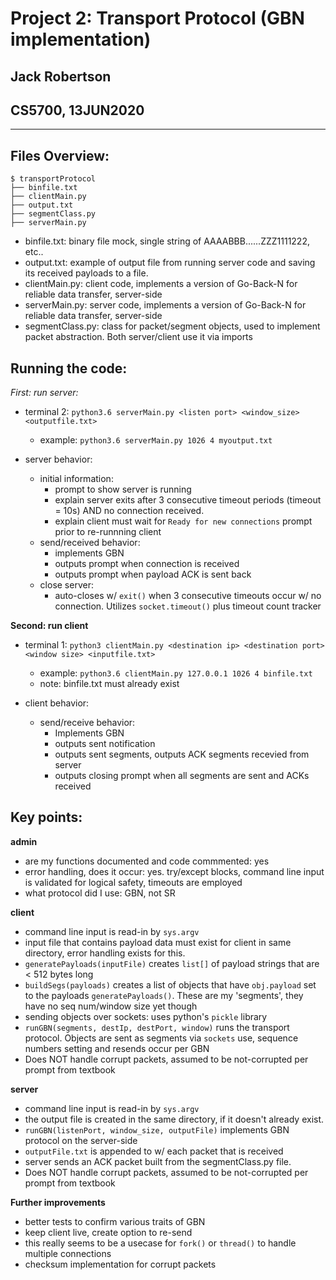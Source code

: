 # Project 2: Transport Protocol (GBN implementation)
## Jack Robertson
## CS5700, 13JUN2020
---

## Files Overview:

```
$ transportProtocol
├── binfile.txt
├── clientMain.py
├── output.txt
├── segmentClass.py
├── serverMain.py
```

- binfile.txt: binary file mock, single string of AAAABBB......ZZZ1111222, etc..
- output.txt: example of output file from running server code and saving its received payloads to a file.
- clientMain.py: client code, implements a version of Go-Back-N for reliable data transfer, server-side
- serverMain.py: server code, implements a version of Go-Back-N for reliable data transfer, server-side
- segmentClass.py: class for packet/segment objects, used to implement packet abstraction. Both server/client use it via imports


## Running the code:

**First: run server*:*
- terminal 2: `python3.6 serverMain.py <listen port> <window_size> <outputfile.txt>`
    - example: `python3.6 serverMain.py 1026 4 myoutput.txt`

- server behavior:
    - initial information:
        - prompt to show server is running
        - explain server exits after 3 consecutive timeout periods (timeout = 10s) AND no connection received. 
        - explain client must wait for `Ready for new connections` prompt prior to re-runnning client
    - send/received behavior:
        - implements GBN
        - outputs prompt when connection is received
        - outputs prompt when payload ACK is sent back
    - close server:
        - auto-closes w/ `exit()` when 3 consecutive timeouts occur w/ no connection. Utilizes `socket.timeout()` plus timeout count tracker


**Second: run client**
- terminal 1: `python3 clientMain.py <destination ip> <destination port> <window size> <inputfile.txt>`
    - example: `python3.6 clientMain.py 127.0.0.1 1026 4 binfile.txt`
    - note: binfile.txt must already exist

- client behavior: 
    - send/receive behavior:
        - Implements GBN
        - outputs sent notification
        - outputs sent segments, outputs ACK segments recevied from server
        - outputs closing prompt when all segments are sent and ACKs received


## Key points:

**admin**
- are my functions documented and code commmented: yes
- error handling, does it occur: yes. try/except blocks, command line input is validated for logical safety, timeouts are employed
- what protocol did I use: GBN, not SR

**client**
- command line input is read-in by `sys.argv`
- input file that contains payload data must exist for client in same directory, error handling exists for this.
- `generatePayloads(inputFile)` creates `list[]` of payload strings that are < 512 bytes long
- `buildSegs(payloads)` creates a list of objects that have `obj.payload` set to the payloads `generatePayloads()`. These are my 'segments', they have no seq num/window size yet though
- sending objects over sockets: uses python's `pickle` library
- `runGBN(segments, destIp, destPort, window)` runs the transport protocol. Objects are sent as segments via `sockets` use,  sequence numbers setting and resends occur per GBN 
- Does NOT handle corrupt packets, assumed to be not-corrupted per prompt from textbook

**server**
- command line input is read-in by `sys.argv`
- the output file is created in the same directory, if it doesn't already exist.
- `runGBN(listenPort, window_size, outputFile)` implements GBN protocol on the server-side
- `outputFile.txt` is appended to w/ each packet that is received
- server sends an ACK packet built from the segmentClass.py file.
- Does NOT handle corrupt packets, assumed to be not-corrupted per prompt from textbook

**Further improvements**
- better tests to confirm various traits of GBN
- keep client live, create option to re-send
- this really seems to be a usecase for `fork()` or `thread()` to handle multiple connections
- checksum implementation for corrupt packets





































